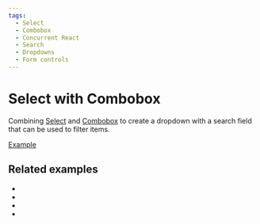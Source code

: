```yaml
---
tags:
  - Select
  - Combobox
  - Concurrent React
  - Search
  - Dropdowns
  - Form controls
---
```


# Select with Combobox

<div data-description>

Combining [Select](/components/select) and [Combobox](/components/combobox) to create a dropdown with a search field that can be used to filter items.

</div>

<div data-tags></div>

<a href="./index.tsx" data-playground>Example</a>

## Related examples

<div data-cards="examples">

- [](/examples/menu-combobox)
- [](/examples/menu-nested-combobox)
- [](/examples/combobox-tabs)
- [](/examples/dialog-combobox-command-menu)

</div>
